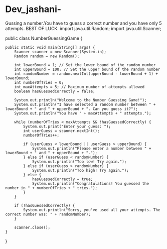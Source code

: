 # Dev_jashani-
Gussing a number.You have to guess a correct number and you have only 5 attempts. BEST OF LUCK.
import java.util.Random;
import java.util.Scanner;

public class NumberGuessingGame {

    public static void main(String[] args) {
        Scanner scanner = new Scanner(System.in);
        Random random = new Random();
        
        int lowerBound = 1; // Set the lower bound of the random number
        int upperBound = 100; // Set the upper bound of the random number
        int randomNumber = random.nextInt(upperBound - lowerBound + 1) + lowerBound;
        int numberOfTries = 0;
        int maxAttempts = 5; // Maximum number of attempts allowed
        boolean hasGuessedCorrectly = false;

        System.out.println("Welcome to the Number Guessing Game!");
        System.out.println("I have selected a random number between " + lowerBound + " and " + upperBound + ". Can you guess it?");
        System.out.println("You have " + maxAttempts + " attempts.");

        while (numberOfTries < maxAttempts && !hasGuessedCorrectly) {
            System.out.print("Enter your guess: ");
            int userGuess = scanner.nextInt();
            numberOfTries++;

            if (userGuess < lowerBound || userGuess > upperBound) {
                System.out.println("Please enter a number between " + lowerBound + " and " + upperBound + ".");
            } else if (userGuess < randomNumber) {
                System.out.println("Too low! Try again.");
            } else if (userGuess > randomNumber) {
                System.out.println("Too high! Try again.");
            } else {
                hasGuessedCorrectly = true;
                System.out.println("Congratulations! You guessed the number in " + numberOfTries + " tries.");
            }
        }

        if (!hasGuessedCorrectly) {
            System.out.println("Sorry, you've used all your attempts. The correct number was: " + randomNumber);
        }
        
        scanner.close();
    }
}

